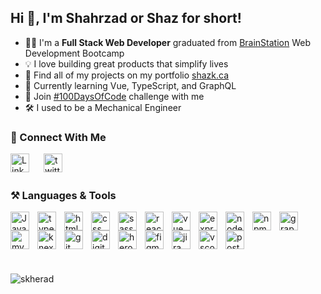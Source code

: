 ## Hi 👋, I'm Shahrzad or Shaz for short!

<ul>
    <li>👩‍🎓 I'm a <strong>Full Stack Web Developer</strong> graduated from <a href="https://brainstation.io/">BrainStation</a> Web Development Bootcamp</li>
    <li>💡 I love building great products that simplify lives</li>
    <li>📜 Find all of my projects on my portfolio <a href="https://shazk.ca">shazk.ca</a></li>
    <li>🧠 Currently learning Vue, TypeScript, and GraphQL</li>
    <li>💪 Join <a href="https://www.100daysofcode.com/">#100DaysOfCode</a> challenge with me</li>
    <li>🛠️ I used to be a Mechanical Engineer</li>
</ul>

<h3>🔗 Connect With Me</h3>
<p>
<a href="https://www.linkedin.com/in/shazkheradmand/"><img align="left" alt="Linkedin" width="30px" style="padding-right:20px;" src="https://cdn.jsdelivr.net/gh/devicons/devicon/icons/linkedin/linkedin-original.svg" /></a>
<a href="https://twitter.com/shazkherad"><img align="left" alt="twitter" width="30px" style="padding-right:20px;" src="https://cdn.jsdelivr.net/gh/devicons/devicon/icons/twitter/twitter-original.svg" /></a>
</p><br><br>
          
<h3>⚒️ Languages & Tools</h3>

<a href="https://www.javascript.com/"><img align="left" alt="JavaScript" width="30px" style="padding-right:10px;" src="https://cdn.jsdelivr.net/gh/devicons/devicon/icons/javascript/javascript-original.svg" /></a>

<a href="https://www.typescriptlang.org/"><img align="left" alt="typescript" width="30px" style="padding-right:10px;" src="https://cdn.jsdelivr.net/gh/devicons/devicon/icons/typescript/typescript-original.svg" /></a>

<a href="https://html.com/"><img align="left" alt="html5" width="30px" style="padding-right:10px;" src="https://cdn.jsdelivr.net/gh/devicons/devicon/icons/html5/html5-original.svg" /></a>

<a href="https://css-tricks.com/"><img align="left" alt="css" width="30px" style="padding-right:10px;" src="https://cdn.jsdelivr.net/gh/devicons/devicon/icons/css3/css3-original.svg" /></a>

<a href="https://sass-lang.com/"><img align="left" alt="sass" width="30px" style="padding-right:10px;" src="https://cdn.jsdelivr.net/gh/devicons/devicon/icons/sass/sass-original.svg" /></a>

<a href="https://react.dev/"><img align="left" alt="react" width="30px" style="padding-right:10px;" src="https://cdn.jsdelivr.net/gh/devicons/devicon/icons/react/react-original.svg" /> </a>

<a href="https://vuejs.org/"><img align="left" alt="vue" width="30px" style="padding-right:10px;" src="https://cdn.jsdelivr.net/gh/devicons/devicon/icons/vuejs/vuejs-original.svg" /></a>
                   
<a href="https://expressjs.com/"><img align="left" alt="express" width="30px" style="padding-right:10px;" src="https://cdn.jsdelivr.net/gh/devicons/devicon/icons/express/express-original.svg" /></a>
          
<a href="https://nodejs.org/"><img align="left" alt="nodejs" width="30px" style="padding-right:10px;" src="https://cdn.jsdelivr.net/gh/devicons/devicon/icons/nodejs/nodejs-original.svg" /></a>

<a href="https://www.npmjs.com/"><img align="left" alt="npm" width="30px" style="padding-right:10px;" src="https://cdn.jsdelivr.net/gh/devicons/devicon/icons/npm/npm-original-wordmark.svg" /></a>

<a href="https://graphql.org/"><img align="left" alt="graphql" width="30px" style="padding-right:10px;" src="https://cdn.jsdelivr.net/gh/devicons/devicon/icons/graphql/graphql-plain.svg" /></a>
          
<a href="https://www.mysql.com/"><img align="left" alt="mysql" width="30px" style="padding-right:10px;" src="https://cdn.jsdelivr.net/gh/devicons/devicon/icons/mysql/mysql-original.svg" /></a>

<a href="http://knexjs.org/"><img align="left" alt="knex" width="30px" style="padding-right:10px;" src="https://static-00.iconduck.com/assets.00/knex-icon-512x512-vg01e8qb.png" /></a>
          
<a href="https://git-scm.com/"><img align="left" alt="git" width="30px" style="padding-right:10px;" src="https://cdn.jsdelivr.net/gh/devicons/devicon/icons/git/git-original.svg" /></a>
          
<a href="https://www.digitalocean.com/"><img align="left" alt="digitalOcean" width="30px" style="padding-right:10px;" src="https://cdn.jsdelivr.net/gh/devicons/devicon/icons/digitalocean/digitalocean-original.svg" /></a>
          
<a href="https://www.heroku.com/"><img align="left" alt="heroku" width="30px" style="padding-right:10px;" src="https://cdn.jsdelivr.net/gh/devicons/devicon/icons/heroku/heroku-original.svg" /></a>
          
<a href="https://www.figma.com/"><img align="left" alt="figma" width="30px" style="padding-right:10px;" src="https://cdn.jsdelivr.net/gh/devicons/devicon/icons/figma/figma-original.svg" /></a>
          
<a href="https://www.atlassian.com/software/jira"><img align="left" alt="jira" width="30px" style="padding-right:10px;" src="https://cdn.jsdelivr.net/gh/devicons/devicon/icons/jira/jira-original.svg" />          </a>

<a href="https://code.visualstudio.com/"><img align="left" alt="vscode" width="30px" style="padding-right:10px;" src="https://cdn.jsdelivr.net/gh/devicons/devicon/icons/vscode/vscode-original.svg" /></a>

<a href="https://postman.com"><img align="left" alt="postman" width="30px" style="padding-right:10px;" src="https://www.vectorlogo.zone/logos/getpostman/getpostman-icon.svg" /></a>

<br></br>          
<br></br>

<p><img align="center" src="https://github-readme-stats.vercel.app/api/top-langs?username=skherad&show_icons=true&locale=en&layout=compact" alt="skherad" /></p>
